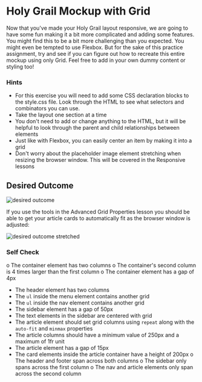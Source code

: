 # Holy Grail Mockup with Grid

Now that you've made your Holy Grail layout responsive, we are going to have some fun making it a bit more complicated and adding some features. You might find this to be a bit more challenging than you expected. You might even be tempted to use Flexbox. But for the sake of this practice assignment, try and see if you can figure out how to recreate this entire mockup using only Grid. Feel free to add in your own dummy content or styling too!

### Hints
- For this exercise you will need to add some CSS declaration blocks to the style.css file. Look through the HTML to see what selectors and combinators you can use.
- Take the layout one section at a time
- You don't need to add or change anything to the HTML, but it will be helpful to look through the parent and child relationships between elements
- Just like with Flexbox, you can easily center an item by making it into a grid
- Don't worry about the placeholder image element stretching when resizing the browser window. This will be covered in the Responsive lessons

## Desired Outcome

![desired outcome](./desired-outcome.png)

If you use the tools in the Advanced Grid Properties lesson you should be able to get your article cards to automatically fit as the browser window is adjusted:

![desired outcome stretched](./desired-outcome-stretched.png)

### Self Check
o The container element has two columns
o The container's second column is 4 times larger than the first column
o The container element has a gap of 4px
- The header element has two columns
- The `ul` inside the menu element contains another grid
- The `ul` inside the nav element contains another grid
- The sidebar element has a gap of 50px
- The text elements in the sidebar are centered with grid
- The article element should set grid columns using `repeat` along with the `auto-fit` and `minmax` properties
- The article columns should have a minimum value of 250px and a maximum of 1fr unit
- The article element has a gap of 15px
- The card elements inside the article container have a height of 200px
o The header and footer span across both columns
o The sidebar only spans across the first column
o The nav and article elements only span across the second column
